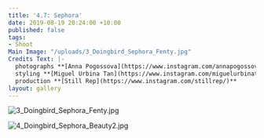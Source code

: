 ```yaml
---
title: '4.7: Sephora'
date: 2019-08-19 20:24:00 +10:00
published: false
tags:
- Shoot
Main Image: "/uploads/3_Doingbird_Sephora_Fenty.jpg"
Credits Text: |-
  photographs **[Anna Pogossova](https://www.instagram.com/annapogossova/)** at **[B&A](https://www.instagram.com/barepsau/)**
  styling **[Miguel Urbina Tan](https://www.instagram.com/miguelurbinatan/)**
  production **[Still Rep](https://www.instagram.com/stillrep/)**
layout: gallery
---
```


![3_Doingbird_Sephora_Fenty.jpg](/uploads/3_Doingbird_Sephora_Fenty.jpg)

![4_Doingbird_Sephora_Beauty2.jpg](/uploads/4_Doingbird_Sephora_Beauty2.jpg)
